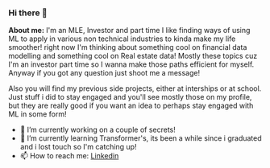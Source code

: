 ### Hi there 👋

**About me:** I'm an MLE, Investor and part time I like finding ways of using ML to apply in various non technical industries to kinda make my life smoother! right now I'm thinking about something cool on financial data modelling and something cool on Real estate data! Mostly these topics cuz I'm an investor part time so I wanna make those paths efficient for myself. Anyway if you got any question just shoot me a message!

Also you will find my previous side projects, either at interships or at school. Just stuff i did to stay engaged and you'll see mostly those on my profile, but they are really good if you want an idea to perhaps stay engaged with ML in some form!


- 🔭 I’m currently working on a couple of secrets!
- 🌱 I’m currently learning Transformer's, its been a while since i graduated and i lost touch so I'm catching up!
- 📫 How to reach me: [Linkedin](https://www.linkedin.com/in/sameerhimati/)

<!--
**sameerhimati/sameerhimati** is a ✨ _special_ ✨ repository because its `README.md` (this file) appears on your GitHub profile.

Here are some ideas to get you started:

- 🔭 I’m currently working on ...
- 🌱 I’m currently learning ...
- 👯 I’m looking to collaborate on ...
- 🤔 I’m looking for help with ...
- 💬 Ask me about ...
- 📫 How to reach me: ...
- 😄 Pronouns: ...
- ⚡ Fun fact: ...
-->
